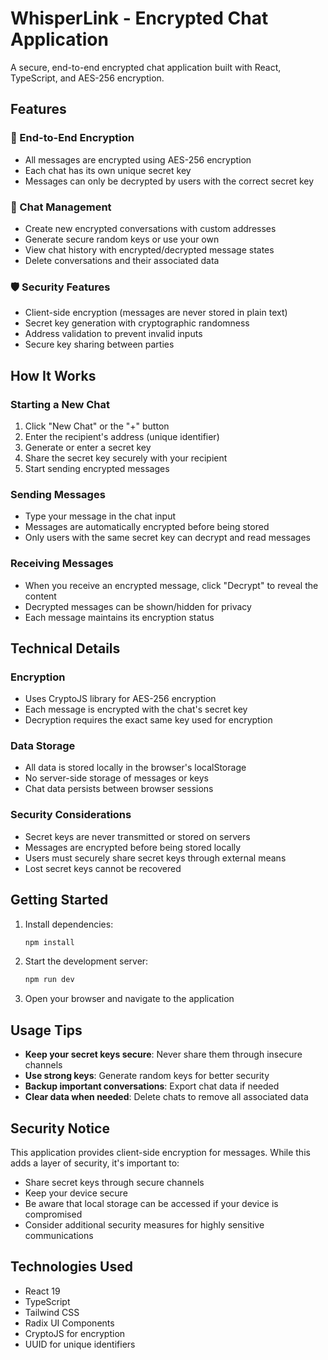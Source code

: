 # WhisperLink - Encrypted Chat Application

A secure, end-to-end encrypted chat application built with React, TypeScript, and AES-256 encryption.

## Features

### 🔐 End-to-End Encryption
- All messages are encrypted using AES-256 encryption
- Each chat has its own unique secret key
- Messages can only be decrypted by users with the correct secret key

### 💬 Chat Management
- Create new encrypted conversations with custom addresses
- Generate secure random keys or use your own
- View chat history with encrypted/decrypted message states
- Delete conversations and their associated data

### 🛡️ Security Features
- Client-side encryption (messages are never stored in plain text)
- Secret key generation with cryptographic randomness
- Address validation to prevent invalid inputs
- Secure key sharing between parties

## How It Works

### Starting a New Chat
1. Click "New Chat" or the "+" button
2. Enter the recipient's address (unique identifier)
3. Generate or enter a secret key
4. Share the secret key securely with your recipient
5. Start sending encrypted messages

### Sending Messages
- Type your message in the chat input
- Messages are automatically encrypted before being stored
- Only users with the same secret key can decrypt and read messages

### Receiving Messages
- When you receive an encrypted message, click "Decrypt" to reveal the content
- Decrypted messages can be shown/hidden for privacy
- Each message maintains its encryption status

## Technical Details

### Encryption
- Uses CryptoJS library for AES-256 encryption
- Each message is encrypted with the chat's secret key
- Decryption requires the exact same key used for encryption

### Data Storage
- All data is stored locally in the browser's localStorage
- No server-side storage of messages or keys
- Chat data persists between browser sessions

### Security Considerations
- Secret keys are never transmitted or stored on servers
- Messages are encrypted before being stored locally
- Users must securely share secret keys through external means
- Lost secret keys cannot be recovered

## Getting Started

1. Install dependencies:
   ```bash
   npm install
   ```

2. Start the development server:
   ```bash
   npm run dev
   ```

3. Open your browser and navigate to the application

## Usage Tips

- **Keep your secret keys secure**: Never share them through insecure channels
- **Use strong keys**: Generate random keys for better security
- **Backup important conversations**: Export chat data if needed
- **Clear data when needed**: Delete chats to remove all associated data

## Security Notice

This application provides client-side encryption for messages. While this adds a layer of security, it's important to:

- Share secret keys through secure channels
- Keep your device secure
- Be aware that local storage can be accessed if your device is compromised
- Consider additional security measures for highly sensitive communications

## Technologies Used

- React 19
- TypeScript
- Tailwind CSS
- Radix UI Components
- CryptoJS for encryption
- UUID for unique identifiers
